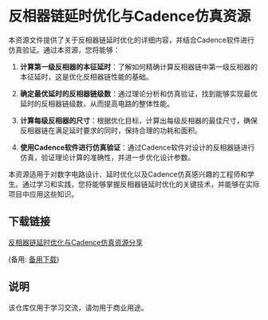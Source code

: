 # 反相器链延时优化与Cadence仿真资源

本资源文件提供了关于反相器链延时优化的详细内容，并结合Cadence软件进行仿真验证。通过本资源，您将能够：

1. **计算第一级反相器的本征延时**：了解如何精确计算反相器链中第一级反相器的本征延时，这是优化反相器链性能的基础。

2. **确定最优延时的反相器链级数**：通过理论分析和仿真验证，找到能够实现最优延时的反相器链级数，从而提高电路的整体性能。

3. **计算每级反相器的尺寸**：根据优化目标，计算出每级反相器的最佳尺寸，确保反相器链在满足延时要求的同时，保持合理的功耗和面积。

4. **使用Cadence软件进行仿真验证**：通过Cadence软件对设计的反相器链进行仿真，验证理论计算的准确性，并进一步优化设计参数。

本资源适用于对数字电路设计、延时优化以及Cadence仿真感兴趣的工程师和学生。通过学习和实践，您将能够掌握反相器链延时优化的关键技术，并能够在实际项目中应用这些知识。

## 下载链接
[反相器链延时优化与Cadence仿真资源分享](https://pan.quark.cn/s/df179786a4d1) 

(备用: [备用下载](https://pan.baidu.com/s/1IPYJ2CSwfyVe6pmVhT7DfA?pwd=1234))

## 说明

该仓库仅用于学习交流，请勿用于商业用途。
